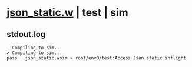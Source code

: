 # [json_static.w](../../../../examples/tests/valid/json_static.w) | test | sim

## stdout.log
```log
- Compiling to sim...
✔ Compiling to sim...
pass ─ json_static.wsim » root/env0/test:Access Json static inflight
```

